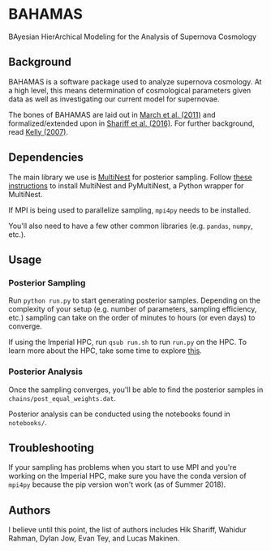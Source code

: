 # BAHAMAS
BAyesian HierArchical Modeling for the Analysis of Supernova Cosmology

## Background

BAHAMAS is a software package used to analyze supernova cosmology. At
a high level, this means determination of cosmological parameters given
data as well as investigating our current model for supernovae.

The bones of BAHAMAS are laid out in [March et al. (2011)](https://spiral.imperial.ac.uk:8443/bitstream/10044/1/28655/7/MNRAS-2011-March-2308-29.pdf) and 
formalized/extended upon in [Shariff et al. (2016)](https://arxiv.org/abs/1510.05954). For further
background, read [Kelly (2007)](http://iopscience.iop.org/article/10.1086/519947/pdf).

## Dependencies

The main library we use is [MultiNest](https://ccpforge.cse.rl.ac.uk/gf/project/multinest/)
for posterior sampling. Follow [these instructions](http://johannesbuchner.github.io/PyMultiNest/install.html)
to install MultiNest and PyMultiNest, a Python wrapper for MultiNest.

If MPI is being used to parallelize sampling, `mpi4py` needs to be installed. 

You'll also need to have a few other common libraries (e.g. `pandas`, `numpy`, etc.).

## Usage

### Posterior Sampling
Run `python run.py` to start generating posterior samples. Depending on the complexity
of your setup (e.g. number of parameters, sampling efficiency, etc.) sampling can take on
the order of minutes to hours (or even days) to converge.

If using the Imperial HPC, run `qsub run.sh` to run `run.py` on the HPC. To learn
more about the HPC, take some time to explore [this](http://www.imperial.ac.uk/admin-services/ict/self-service/research-support/rcs/support/getting-started/).

### Posterior Analysis
Once the sampling converges, you'll be able to find the posterior samples in 
`chains/post_equal_weights.dat`. 

Posterior analysis can be conducted using the notebooks found in `notebooks/`.

## Troubleshooting
If your sampling has problems when you start to use MPI and you're working on the 
Imperial HPC, make sure you have the conda version of `mpi4py` because the pip version
won't work (as of Summer 2018).

## Authors
I believe until this point, the list of authors includes Hik Shariff, Wahidur Rahman,
Dylan Jow, Evan Tey, and Lucas Makinen.